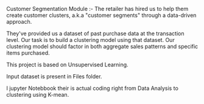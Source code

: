 Customer Segmentation Module :- 
The retailer has hired us to help them create customer clusters, a.k.a "customer segments" through a data-driven approach.

They've provided us a dataset of past purchase data at the transaction level. Our task is to build a clustering model using that dataset. Our clustering model should factor in both aggregate sales patterns and specific items purchased.

This project is based on Unsupervised Learning.

Input dataset is present in Files folder.

I jupyter Notebbook their is actual coding right from Data Analysis to clustering using K-mean.
